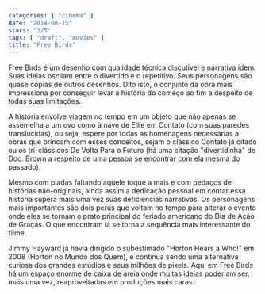 ```yaml
---
categories: [ "cinema" ]
date: "2014-08-15"
stars: "3/5"
tags: [ "draft", "movies" ]
title: "Free Birds"
---
```

Free Birds é um desenho com qualidade técnica discutível e narrativa
idem. Suas ideias oscilam entre o divertido e o repetitivo. Seus
personagens são quase cópias de outros desenhos. Dito isto, o conjunto
da obra mais impressiona por conseguir levar a história do começo ao
fim a despeito de todas suas limitações.

A história envolve viagem no tempo em um objeto que não apenas se
assemelha a um ovo como à nave de Ellie em Contato (com suas paredes
translúcidas), ou seja, espere por todas as homenagens necessárias
a obras que brincam com esses conceitos, sejam o clássico Contato já
citado ou os tri-clássicos De Volta Para o Futuro (há uma citação
"divertidinha" de Doc. Brown a respeito de uma pessoa se encontrar com
ela mesma do passado).

Mesmo com piadas faltando aquele toque a mais e com pedaços de histórias
não-originais, ainda assim a dedicação pessoal em contar essa história
supera mais uma vez suas deficiências narrativas. Os personagens mais
importantes são dois perus que voltam no tempo para alterar o evento onde
eles se tornam o prato principal do feriado americano do Dia de Ação
de Graças. O que encontram lá se torna a sequência mais interessante
do filme.

Jimmy Hayward já havia dirigido o subestimado "Horton Hears a Who!" em
2008 (Horton no Mundo dos Quem), e continua sendo uma alternativa curiosa
dos grandes estúdios e seus milhões de pixels. Aqui em Free Birds há
um espaço enorme de caixa de areia onde muitas ideias poderiam ser,
mais uma vez, reaproveitadas em produções mais caras.
